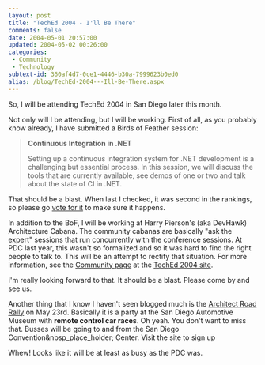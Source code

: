 ```yaml
---
layout: post
title: "TechEd 2004 - I'll Be There"
comments: false
date: 2004-05-01 20:57:00
updated: 2004-05-02 00:26:00
categories:
 - Community
 - Technology
subtext-id: 360af4d7-0ce1-4446-b30a-7999623b0ed0
alias: /blog/TechEd-2004---Ill-Be-There.aspx
---
```



So, I will be attending TechEd 2004 in San Diego later this month.

Not only will I be attending, but I will be working. First of all, as you probably know already, I have submitted a Birds of Feather session:

> **Continuous Integration in .NET**
> 
> Setting up a continuous integration system for .NET development is a challenging but essential process. In this session, we will discuss the tools that are currently available, see demos of one or two and talk about the state of CI in .NET.

That should be a blast. When last I checked, it was second in the rankings, so please go [vote for it](http://www.ineta.org/bof/Default.aspx) to make sure it happens.

In addition to the BoF, I will be working at Harry Pierson's (aka DevHawk) Architecture Cabana. The community cabanas are basically "ask the expert" sessions that run concurrently with the conference sessions. At PDC last year, this wasn't so formalized and so it was hard to find the right people to talk to. This will be an attempt to rectify that situation. For more information, see the [Community page](http://www.microsoft.com/seminar/teched2004/community.mspx) at the [TechEd 2004 site](http://www.microsoft.com/seminar/teched2004/default.mspx).

I'm really looking forward to that. It should be a blast. Please come by and see us.

Another thing that I know I haven't seen blogged much is the [Architect Road Rally](http://www.dynamicevents.com/ArchitectRoadRally.asp) on May 23rd. Basically it is a party at the San Diego Automotive Museum with **remote control car races**. Oh yeah. You don't want to miss that. Busses will be going to and from the San Diego Convention&nbsp_place_holder; Center. Visit the site to sign up

Whew! Looks like it will be at least as busy as the PDC was.
